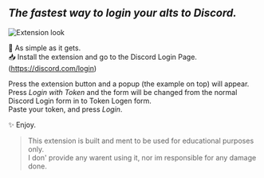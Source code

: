 ## _The fastest way to login your alts to Discord._

![Extension look](https://camo.githubusercontent.com/e6edea7c167725688d3fb9d2c49b6627631e0ccc65c842919e7e5695db4d787d/68747470733a2f2f692e696d6775722e636f6d2f7130324f4331782e676966)

🔑 As simple as it gets.  
📥 Install the extension and go to the Discord Login Page. (https://discord.com/login)  

Press the extension button and a popup (the example on top) will appear.  
Press _Login with Token_ and the form will be changed from the normal Discord Login form in to Token Logen form.  
Paste your token, and press _Login_.  

✨ Enjoy.

> This extension is built and ment to be used for educational purposes only.  
> I don' provide any warent using it, nor im responsible for any damage done.  
